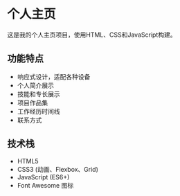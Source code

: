 # 个人主页

这是我的个人主页项目，使用HTML、CSS和JavaScript构建。

## 功能特点

- 响应式设计，适配各种设备
- 个人简介展示
- 技能和专长展示
- 项目作品集
- 工作经历时间线
- 联系方式

## 技术栈

- HTML5
- CSS3 (动画、Flexbox、Grid)
- JavaScript (ES6+)
- Font Awesome 图标

